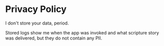 # Privacy Policy

I don't store your data, period.

Stored logs show me when the app was invoked and what scripture story was delivered, but they do not contain any PII.